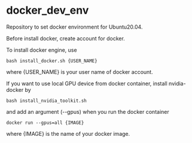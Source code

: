 # docker_dev_env
Repository to set docker environment for Ubuntu20.04.

Before install docker, create account for docker.

To install docker engine, use

```
bash install_docker.sh {USER_NAME}
```

where {USER_NAME} is your user name of docker account.

If you want to use local GPU device from docker container, install nvidia-docker by

```
bash install_nvidia_toolkit.sh
```

and add an argument (--gpus) when you run the docker container 

```
docker run --gpus=all {IMAGE}
```

where {IMAGE} is the name of your docker image.

